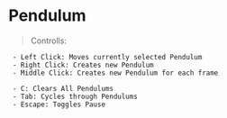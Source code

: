 # Pendulum

> Controlls:

     - Left Click: Moves currently selected Pendulum
     - Right Click: Creates new Pendulum 
     - Middle Click: Creates new Pendulum for each frame 

     - C: Clears All Pendulums
     - Tab: Cycles through Pendulums
     - Escape: Toggles Pause 
     
